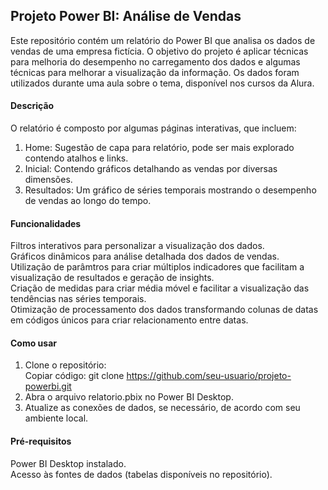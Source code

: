 ## Projeto Power BI: Análise de Vendas
Este repositório contém um relatório do Power BI que analisa os dados de vendas de uma empresa fictícia. O objetivo do projeto é aplicar técnicas para melhoria do desempenho no carregamento dos dados e algumas técnicas para melhorar a visualização da informação.
Os dados foram utilizados durante uma aula sobre o tema, disponível nos cursos da Alura.

#### Descrição
O relatório é composto por algumas páginas interativas, que incluem:

1. Home: Sugestão de capa para relatório, pode ser mais explorado contendo atalhos e links.
2. Inicial: Contendo gráficos detalhando as vendas por diversas dimensões.
3. Resultados: Um gráfico de séries temporais mostrando o desempenho de vendas ao longo do tempo.

#### Funcionalidades
Filtros interativos para personalizar a visualização dos dados.  
Gráficos dinâmicos para análise detalhada dos dados de vendas.  
Utilização de parâmtros para criar múltiplos indicadores que facilitam a visualização de resultados e geração de insights.  
Criação de medidas para criar média móvel e facilitar a visualização das tendências nas séries temporais.  
Otimização de processamento dos dados transformando colunas de datas em códigos únicos para criar relacionamento entre datas.  

#### Como usar
1. Clone o repositório:  
Copiar código: git clone https://github.com/seu-usuario/projeto-powerbi.git  
2. Abra o arquivo relatorio.pbix no Power BI Desktop.  
3. Atualize as conexões de dados, se necessário, de acordo com seu ambiente local.  

#### Pré-requisitos
Power BI Desktop instalado.  
Acesso às fontes de dados (tabelas disponíveis no repositório).  
